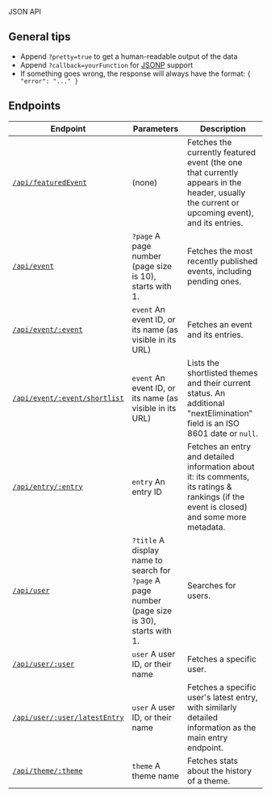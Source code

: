 JSON API
## General tips ##

* Append `?pretty=true` to get a human-readable output of the data
* Append `?callback=yourFunction` for <a href="https://en.wikipedia.org/wiki/JSONP">JSONP</a> support
* If something goes wrong, the response will always have the format: `{ "error": "..." }`

## Endpoints ##

| Endpoint | Parameters | Description |
| --- | --- | --- |
| [`/api/featuredEvent`](/api/featuredEvent?pretty=true) | (none) | Fetches the currently featured event (the one that currently appears in the header, usually the current or upcoming event), and its entries. |
| [`/api/event`](/api/event?pretty=true) | `?page` A page number (page size is 10), starts with 1. | Fetches the most recently published events, including pending ones. |
| [`/api/event/:event`](/api/event/1st-alakajam?pretty=true) | `event` An event ID, or its name (as visible in its URL) | Fetches an event and its entries. |
| [`/api/event/:event/shortlist`](/api/event/1st-alakajam/shortlist?pretty=true) | `event` An event ID, or its name (as visible in its URL) | Lists the shortlisted themes and their current status. An additional "nextElimination" field is an ISO 8601 date or `null`. |
| [`/api/entry/:entry`](/api/entry/65?pretty=true) | `entry` An entry ID | Fetches an entry and detailed information about it: its comments, its ratings & rankings (if the event is closed) and some more metadata. |
| [`/api/user`](/api/user?title=Jamician&pretty=true) | `?title` A display name to search for <br />`?page` A page number (page size is 30), starts with 1. | Searches for users. |
| [`/api/user/:user`](/api/user/voxel?pretty=true) | `user` A user ID, or their name | Fetches a specific user. |
| [`/api/user/:user/latestEntry`](/api/user/voxel/latestEntry?pretty=true) | `user` A user ID, or their name | Fetches a specific user's latest entry, with similarly detailed information as the main entry endpoint. |
| [`/api/theme/:theme`](/api/theme/Floating%20Islands?pretty=true) | `theme` A theme name | Fetches stats about the history of a theme. |